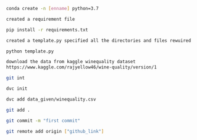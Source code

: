 ```bash
conda create -n [enname] python=3.7
```
```bash
created a requirement file 
```
```bash
pip install -r requirements.txt
```
```bash
created a template.py specified all the directories and files rewuired for the project.

python template.py
```
```bash
download the data from kaggle winequality dataset
https://www.kaggle.com/rajyellow46/wine-quality/version/1
```
```bash
git int
```
```bash
dvc init
```
```bash
dvc add data_given/winequality.csv
```

```bash
git add .
```

```bash
git commit -m "first commit"
```
```bash
git remote add origin ["github_link"]
```